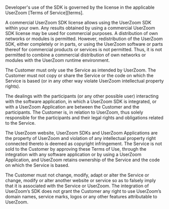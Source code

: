 Developer's use of the SDK is governed by the license in the applicable UserZoom [Terms of Service][terms].

A commercial UserZoom SDK license allows using the UserZoom SDK within your own. Any results obtained by using a commercial UserZoom SDK license may be used for commercial purposes. A distribution of own networks or modules is permitted. However, redistribution of the UserZoom SDK, either completely or in parts, or using the UserZoom software or parts thereof for commercial products or services is not permitted. Thus, it is not permitted to combine a commercial distribution of own networks or modules with the UserZoom runtime environment.

The Customer must only use the Service as intended by UserZoom. The Customer must not copy or share the Service or the code on which the Service is based (or in any other way violate UserZoom intellectual property rights).

The dealings with the participants (or any other possible user) interacting with the software application, in which a UserZoom SDK is integrated, or with a UserZoom Application are between the Customer and the participants. The Customer is, in relation to UserZoom, thus solely responsible for the participants and their legal rights and obligations related to the Service.

The UserZoom website, UserZoom SDKs and UserZoom Applications are the property of UserZoom and violation of any intellectual property right connected thereto is deemed as copyright infringement. The Service is not sold to the Customer by approving these Terms of Use, through the integration with any software application or by using a UserZoom Application, and UserZoom retains ownership of the Service and the code on which the Service is based.

The Customer must not change, modify, adapt or alter the Service or change, modify or alter another website or service so as to falsely imply that it is associated with the Service or UserZoom.
The integration of UserZoom’s SDK does not grant the Customer any right to use UserZoom’s domain names, service marks, logos or any other features attributable to UserZoom.

